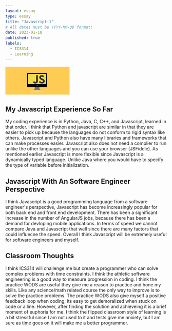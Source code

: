 ```yaml
---
layout: essay
type: essay
title: "Javascript-1"
# All dates must be YYYY-MM-DD format!
date: 2023-01-18
published: true
labels:
  - ICS314
  - Learning
---
```


<img width="200px" class="rounded float-start pe-4" src="../img/javascript.png">
  
  ## My Javascript Experience So Far
  
  My coding experience is in Python, Java, C, C++, and Javascript, learned in that order. I think that Python and javascript are similar in that they are easier to pick up because the languages do not conform to rigid syntax like others.  Javascript and Python also have many libraries and frameworks that can make processes easier.  Javascript also does not need a complier to run unlike the other languages and you can use your browser (JSFiddle).  As mentioned earlier Javascript is more flexible since Javascript is a dynamically typed language.  Unlike Java where you would have to specify the type of variable before initialization.  
  
  ## Javascript With An Software Engineer Perspective
  
  I think Javascript is a good programming language from a software engineer's perspective, Javascript has become increasingly popular for both back end and front end development. There has been a significant increase in the number of AngularJS jobs, because there has been a demand for devloping mobile applications. In terms of speed we cannot compare Java and Javascript that well since there are many factors that could influecne the speed. Overall I think Javascript will be extremely useful for software engineers and myself.
  
  ## Classroom Thoughts
  
  I think ICS314 will challenge me but create a programmer who can solve complex problems with time constraints.  I think the athletic software engineering is a good way to measure progression in coding.  I think the practice WODS are useful they give me a reason to practice and hone my skills.  Like any science/math related course the only way to improve is to solve the practice problems.  The practice WODS also give myself a positive feedback loop when coding; its easy to get demoralized when stuck on code or a line.  However, after finding the solution and achieveing it is a brief moment of euphoria for me.  I think the flipped classroom style of learning is a bit stressful since I am not used to it and tests give me anxiety, but I am sure as time goes on it will make me a better programmer.   
